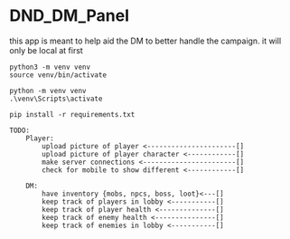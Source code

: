 # DND_DM_Panel
this app is meant to help aid the DM to better handle the campaign.  it will only be local at first

<!-- set up mac / linux  -->
    python3 -m venv venv
    source venv/bin/activate

<!-- windows -->
    python -m venv venv
    .\venv\Scripts\activate

<!-- install -->
    pip install -r requirements.txt

<!-- what i need to do -->
    TODO:
        Player:
            upload picture of player <----------------------[]
            upload picture of player character <------------[]
            make server connections <-----------------------[] 
            check for mobile to show different <------------[]

        DM:
            have inventory {mobs, npcs, boss, loot}<---[]
            keep track of players in lobby <-----------[]
            keep track of player health <--------------[]
            keep track of enemy health <---------------[]
            keep track of enemies in lobby <-----------[]
